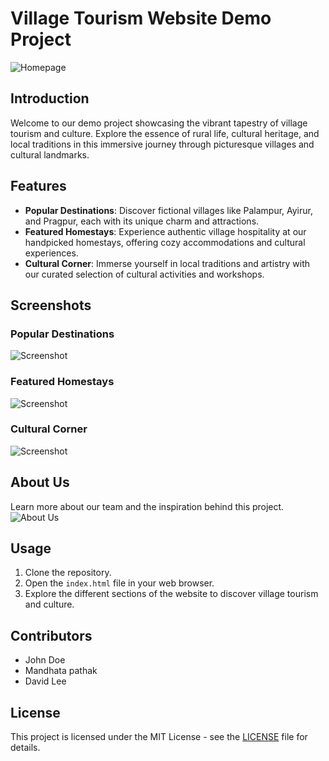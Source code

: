 # Village Tourism Website Demo Project

![Homepage](assets/images/homepage.png)

## Introduction
Welcome to our demo project showcasing the vibrant tapestry of village tourism and culture. Explore the essence of rural life, cultural heritage, and local traditions in this immersive journey through picturesque villages and cultural landmarks.

## Features
- **Popular Destinations**: Discover fictional villages like Palampur, Ayirur, and Pragpur, each with its unique charm and attractions.
- **Featured Homestays**: Experience authentic village hospitality at our handpicked homestays, offering cozy accommodations and cultural experiences.
- **Cultural Corner**: Immerse yourself in local traditions and artistry with our curated selection of cultural activities and workshops.

## Screenshots

### Popular Destinations
![Screenshot](assets/images/destination.png)

### Featured Homestays
![Screenshot](assets/images/homestays.png)
### Cultural Corner
![Screenshot](assets/images/culturalc.png)

## About Us
Learn more about our team and the inspiration behind this project.
![About Us](assets/images/aboutus.png)

## Usage
1. Clone the repository.
2. Open the `index.html` file in your web browser.
3. Explore the different sections of the website to discover village tourism and culture.

## Contributors
- John Doe
- Mandhata pathak
- David Lee

## License
This project is licensed under the MIT License - see the [LICENSE](LICENSE) file for details.

